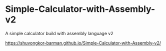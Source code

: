 # Simple-Calculator-with-Assembly-v2
A simple calculator build with assembly language v2

https://shuvongkor-barman.github.io/Simple-Calculator-with-Assembly-v2/
